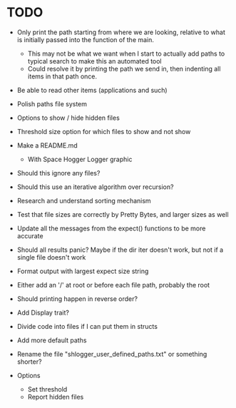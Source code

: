 # TODO

- Only print the path starting from where we are looking, relative to what is
  initially passed into the function of the main.
    - This may not be what we want when I start to actually add paths to
      typical search to make this an automated tool
    - Could resolve it by printing the path we send in, then indenting all items
      in that path once.
- Be able to read other items (applications and such)
- Polish paths file system
- Options to show / hide hidden files
- Threshold size option for which files to show and not show
- Make a README.md
    - With Space Hogger Logger graphic
- Should this ignore any files?
- Should this use an iterative algorithm over recursion?
- Research and understand sorting mechanism
- Test that file sizes are correctly by Pretty Bytes, and larger sizes as well
- Update all the messages from the expect() functions to be more accurate
- Should all results panic?  Maybe if the dir iter doesn't work, but not if a
  single file doesn't work
- Format output with largest expect size string
- Either add an '/' at root or before each file path, probably the root
- Should printing happen in reverse order?
- Add Display trait?
- Divide code into files if I can put them in structs
- Add more default paths
- Rename the file "shlogger_user_defined_paths.txt" or something shorter?

- Options
    - Set threshold
    - Report hidden files
